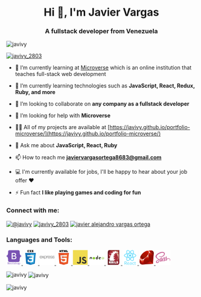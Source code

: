 <h1 align="center">Hi 👋, I'm Javier Vargas</h1>
<h3 align="center">A fullstack developer from Venezuela</h3>

<p align="left"> <img src="https://komarev.com/ghpvc/?username=javivy&label=Profile%20views&color=0e75b6&style=flat" alt="javivy" /> </p>

<p align="left"> <a href="https://twitter.com/javivy_2803" target="blank"><img src="https://img.shields.io/twitter/follow/javivy_2803?logo=twitter&style=for-the-badge" alt="javivy_2803" /></a> </p>

- 🔭 I’m currently learning at [Microverse](@Microverseinc) which is an online institution that teaches full-stack web development

- 🌱 I’m currently learning technologies such as **JavaScript, React, Redux, Ruby, and more**

- 👯 I’m looking to collaborate on **any company as a fullstack developer**

- 🤝 I’m looking for help with **Microverse**

- 👨‍💻 All of my projects are available at [https://javivy.github.io/portfolio-microverse/](https://javivy.github.io/portfolio-microverse/)

- 💬 Ask me about **JavaScript, React, Ruby**

- 📫 How to reach me **javiervargasortega8683@gmail.com**

- 💻 I'm currently available for jobs, I'll be happy to hear about your job offer ❤️

- ⚡ Fun fact **I like playing games and coding for fun**

<h3 align="left">Connect with me:</h3>
<p align="left">
<a href="https://codepen.io/@javivy" target="blank"><img align="center" src="https://raw.githubusercontent.com/rahuldkjain/github-profile-readme-generator/master/src/images/icons/Social/codepen.svg" alt="@javivy" height="30" width="40" /></a>
<a href="https://twitter.com/javivy_2803" target="blank"><img align="center" src="https://raw.githubusercontent.com/rahuldkjain/github-profile-readme-generator/master/src/images/icons/Social/twitter.svg" alt="javivy_2803" height="30" width="40" /></a>
<a href="https://linkedin.com/in/javier alejandro vargas ortega" target="blank"><img align="center" src="https://raw.githubusercontent.com/rahuldkjain/github-profile-readme-generator/master/src/images/icons/Social/linked-in-alt.svg" alt="javier alejandro vargas ortega" height="30" width="40" /></a>
</p>

<h3 align="left">Languages and Tools:</h3>
<p align="left"> <a href="https://getbootstrap.com" target="_blank" rel="noreferrer"> <img src="https://raw.githubusercontent.com/devicons/devicon/master/icons/bootstrap/bootstrap-plain-wordmark.svg" alt="bootstrap" width="40" height="40"/> </a> <a href="https://www.w3schools.com/css/" target="_blank" rel="noreferrer"> <img src="https://raw.githubusercontent.com/devicons/devicon/master/icons/css3/css3-original-wordmark.svg" alt="css3" width="40" height="40"/> </a> <a href="https://expressjs.com" target="_blank" rel="noreferrer"> <img src="https://raw.githubusercontent.com/devicons/devicon/master/icons/express/express-original-wordmark.svg" alt="express" width="40" height="40"/> </a> <a href="https://www.w3.org/html/" target="_blank" rel="noreferrer"> <img src="https://raw.githubusercontent.com/devicons/devicon/master/icons/html5/html5-original-wordmark.svg" alt="html5" width="40" height="40"/> </a> <a href="https://developer.mozilla.org/en-US/docs/Web/JavaScript" target="_blank" rel="noreferrer"> <img src="https://raw.githubusercontent.com/devicons/devicon/master/icons/javascript/javascript-original.svg" alt="javascript" width="40" height="40"/> </a> <a href="https://nodejs.org" target="_blank" rel="noreferrer"> <img src="https://raw.githubusercontent.com/devicons/devicon/master/icons/nodejs/nodejs-original-wordmark.svg" alt="nodejs" width="40" height="40"/> </a> <a href="https://rubyonrails.org" target="_blank" rel="noreferrer"> <img src="https://raw.githubusercontent.com/devicons/devicon/master/icons/rails/rails-original-wordmark.svg" alt="rails" width="40" height="40"/> </a> <a href="https://reactjs.org/" target="_blank" rel="noreferrer"> <img src="https://raw.githubusercontent.com/devicons/devicon/master/icons/react/react-original-wordmark.svg" alt="react" width="40" height="40"/> </a> <a href="https://www.ruby-lang.org/en/" target="_blank" rel="noreferrer"> <img src="https://raw.githubusercontent.com/devicons/devicon/master/icons/ruby/ruby-original.svg" alt="ruby" width="40" height="40"/> </a> <a href="https://sass-lang.com" target="_blank" rel="noreferrer"> <img src="https://raw.githubusercontent.com/devicons/devicon/master/icons/sass/sass-original.svg" alt="sass" width="40" height="40"/> </a> </p>

<p><img align="left" src="https://github-readme-stats.vercel.app/api/top-langs?username=javivy&show_icons=true&locale=en&layout=compact" alt="javivy" /></p>

<p>&nbsp;<img align="center" src="https://github-readme-stats.vercel.app/api?username=javivy&show_icons=true&locale=en" alt="javivy" /></p>

<p><img align="center" src="https://github-readme-streak-stats.herokuapp.com/?user=javivy&" alt="javivy" /></p>

